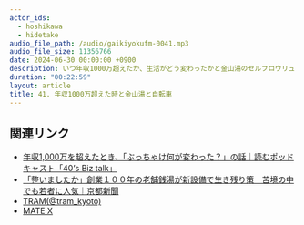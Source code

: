 ```yaml
---
actor_ids:
  - hoshikawa
  - hidetake
audio_file_path: /audio/gaikiyokufm-0041.mp3
audio_file_size: 11356766
date: 2024-06-30 00:00:00 +0900
description: いつ年収1000万超えたか、生活がどう変わったかと金山湯のセルフロウリュとLoopとMate Xについて話しました。
duration: "00:22:59"
layout: article
title: 41. 年収1000万超えた時と金山湯と自転車
---
```


## 関連リンク

- [年収1,000万を超えたとき、「ぶっちゃけ何が変わった？」の話｜読むポッドキャスト「40’s Biz talk」](https://note.com/40biztalk/n/nfb9c691bf020?sub_rt=share_b)
- [「整いましたか」創業１００年の老舗銭湯が新設備で生き残り策　苦境の中でも若者に人気｜京都新聞](https://www.kyoto-np.co.jp/articles/-/1210289#goog_rewarded)
- [TRAM(@tram_kyoto)](https://www.instagram.com/tram_kyoto/)
- [MATE X](https://mate-bike.jp/pages/mate-x)
